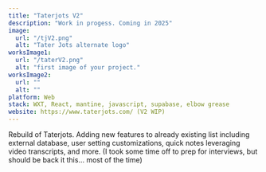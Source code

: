 ```yaml
---
title: "Taterjots V2"
description: "Work in progess. Coming in 2025"
image:
  url: "/tjV2.png"
  alt: "Tater Jots alternate logo"
worksImage1:
  url: "/taterV2.png"
  alt: "first image of your project."
worksImage2:
  url: ""
  alt: ""
platform: Web
stack: WXT, React, mantine, javascript, supabase, elbow grease
website: https://www.taterjots.com/ (V2 WIP)
---
```


Rebuild of Taterjots. Adding new features to already existing list including external database, user setting customizations, quick notes leveraging video transcripts, and more. (I took some time off to prep for interviews, but should be back it this... most of the time)
